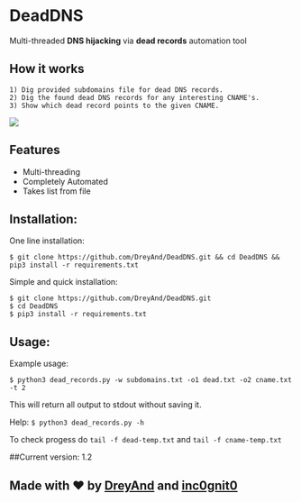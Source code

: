 # DeadDNS
 Multi-threaded **DNS hijacking** via **dead records** automation tool

## How it works
```
1) Dig provided subdomains file for dead DNS records.
2) Dig the found dead DNS records for any interesting CNAME's. 
3) Show which dead record points to the given CNAME.
```

![](https://j.gifs.com/jZoEJB.gif)

## Features
- Multi-threading
- Completely Automated
- Takes list from file

## Installation:
One line installation:
```
$ git clone https://github.com/DreyAnd/DeadDNS.git && cd DeadDNS && pip3 install -r requirements.txt
```

Simple and quick installation:
```
$ git clone https://github.com/DreyAnd/DeadDNS.git
$ cd DeadDNS
$ pip3 install -r requirements.txt
```

## Usage:

Example usage:
```
$ python3 dead_records.py -w subdomains.txt -o1 dead.txt -o2 cname.txt -t 2
```
This will return all output to stdout without saving it.

Help: `$ python3 dead_records.py -h`

To check progess do `tail -f dead-temp.txt` and `tail -f cname-temp.txt`

##Current version:
1.2

## Made with :heart: by [DreyAnd](https://github.com/DreyAnd) and [inc0gnit0](https://github.com/iinc0gnit0)

